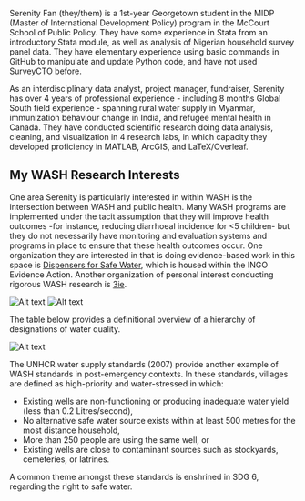 Serenity Fan (they/them) is a 1st-year Georgetown student in the MIDP (Master of International Development Policy) program in the McCourt School of Public Policy. They have some experience in Stata from an introductory Stata module, as well as analysis of Nigerian household survey panel data. They have elementary experience using basic commands in GitHub to manipulate and update Python code, and have not used SurveyCTO before.  

As an interdisciplinary data analyst, project manager, fundraiser, Serenity has over 4 years of professional experience - including 8 months Global South field experience - spanning rural water supply in Myanmar, immunization behaviour change in India, and refugee mental health in Canada. They have conducted scientific research doing data analysis, cleaning, and visualization in 4 research labs, in which capacity they developed proficiency in MATLAB, ArcGIS, and LaTeX/Overleaf. 

My WASH Research Interests 
-------------
One area Serenity is particularly interested in within WASH is the intersection between WASH and public health. Many WASH programs are implemented under the tacit assumption that they will improve health outcomes -for instance, reducing diarrhoeal incidence for <5 children- but they do not necessarily have monitoring and evaluation systems and programs in place to ensure that these health outcomes occur. One organization they are interested in that is doing evidence-based work in this space is [Dispensers for Safe Water](https://www.evidenceaction.org/dispensersforsafewater/), which is housed within the INGO Evidence Action. Another organization of personal interest conducting rigorous WASH research is [3ie](https://www.3ieimpact.org/our-work/sanitation-and-hygiene-evidence-program). 

![Alt text](\img\helloME.jpg)
![Alt text](\img\TDot-skyline.png)

The table below provides a definitional overview of a hierarchy of designations of water quality. 

![Alt text](\img\WASH-table.png)

The UNHCR water supply standards (2007) provide another example of WASH standards in post-emergency contexts. In these standards, villages are defined as high-priority and water-stressed in which:  
- Existing wells are non-functioning or producing inadequate water yield (less than 0.2 Litres/second), 
- No alternative safe water source exists within at least 500 metres for the most distance household,
- More than 250 people are using the same well, or 
- Existing wells are close to contaminant sources such as stockyards, cemeteries, or latrines. 

A common theme amongst these standards is enshrined in SDG 6, regarding the right to safe water. 

